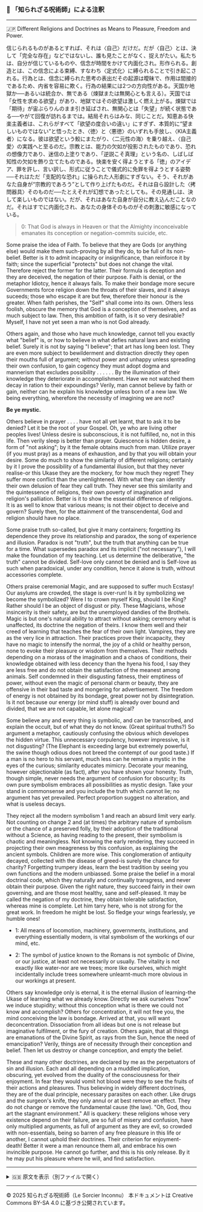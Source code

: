 ### 🐌 「知られざる呪術師」による注釈

>

---

🇯🇵 Different Religions and Doctrines as Means to Pleasure, Freedom and Power.

信じられるものがあるとすれば、それは〈自己〉だけだ。だが〈自己〉とは、決して「完全な存在」などではないし、誰も見たことがなく、捉えがたい。私たちは、自分が信じているものや、信念が時間をかけて内面化され。形作られる。創造とは、この信念による束縛、すなわち〈定式化〉に縛られることで引き起こされる。行為とは、信念に縛られた思考の表出だその起源は曖昧で、作用は間接的であるため、内省を容易に欺く。行為の結果には2つの方向性がある。天国か地獄か──あるいは統合か、無である（煉獄または無関心とも言える）。天国では「女性を求める欲望」があり、地獄ではその欲望は激しく燃え上がる。煉獄では「期待」が宙ぶらりんのまま引き延ばされ、無関心とは「失望」が続く状態である──やがて回復が訪れるまでは。結局それらはみな、同じことだ。知恵ある快楽主義者は、これらがすべて「欲望の度合いの違い」にすぎず、本質的に“望ましいものではない”と悟ったとき、〈徳〉と〈悪徳〉のいずれも手放し、〈KIA主義者〉になる。彼は欲望という鮫にまたがり、〈二元性の海〉を乗り越え、〈自己愛〉の実践へと至るのだ。宗教とは、能力の欠如が投影されたものであり、恐れの想像力であり、迷信の上塗りであり、「逆説こそ真理」という名の、しばしば知性の欠如を飾り立てたものである。快楽を安く得ようとする「徳」のアイデア、罪を許し、言い訳し、形式に従うことで儀式的に免罪を得ようとする姿勢──それはただ「支配的な恐れ」に操られた人形劇にすぎない。そう、それがあなた自身が“宗教的であろう”として作り上げたものだ。それは自ら設計した〈拷問器具〉そのものだ──たとえそれが幻想であったとしても。その見通しは、決して楽しいものではない。だが、それはあなた自身が自分に教え込んだことなのだ。それはすでに内面化され、あなたの身体そのものがその刺激に敏感になっている。

>0: That God is always in Heaven or that the Almighty inconceivable emanates its
conception or negation-commits suicide, etc.

Some praise the idea of Faith. To believe that they are Gods (or anything else) would make them
such-proving by all they do, to be full of its non-belief. Better is it to admit incapacity or
insignificance, than reinforce it by faith; since the superficial "protects" but does not change the vital.
Therefore reject the former for the latter. Their formula is deception and they are deceived, the
negation of their purpose. Faith is denial, or the metaphor Idiotcy, hence it always fails. To make
their bondage more secure Governments force religion down the throats of their slaves, and it always
suceeds; those who escape it are but few, therefore their honour is the greater. When faith perishes,
the "Self" shall come into its own. Others less foolish, obscure the memory that God is a conception
of themselves, and as much subject to law. Then, this ambition of faith, is it so very desirable?
Myself, I have not yet seen a man who is not God already.

Others again, and those who have much knowledge, cannot tell you exactly what "belief" is, or how
to believe in what defies natural laws and existing belief. Surely it is not by saying "I believe"; that art
has long been lost. They are even more subject to bewilderment and distraction directly they open
their mouths full of argument; without power and unhappy unless spreading their own confusion, to
gain cogency they must adopt dogma and mannerism that excludes possibility . . . . . . By the
illumination of their knowledge they deteriorate in accomplishment. Have we not watched them
decay in ration to their expoundings? Verily, man cannot believe by faith or gain, neither can he
explain his knowledge unless born of a new law. We being everything, wherefore the necessity of
imagining we are not?

**Be ye mystic.**

Others believe in prayer . . . . have not all yet learnt, that to ask it to be denied? Let it be the root of
your Gospel. Oh, ye who are living other peoples lives! Unless desire is subconscious, it is not
fulfilled, no, not in this life. Then verily sleep is better than prayer. Quiescence is hidden desire, a
form of "not asking"; by it the female obtains much from man. Utilize prayer (if you must pray) as a
means of exhaustion, and by that you will obtain your desire.
Some do much to show the similarity of different religions; certainly by it I prove the possibility of a
fundamental illusion, but that they never realise-or this Ukase they are the mockery, for how much
they regret! They suffer more conflict than the unenlightened. With what they can identify their own
delusion of fear they call truth. They never see this similarity and the quintessence of religions, their
own poverty of imagination and religion's palliation. Better is it to show the essential difference of
religions. It is as well to know that various means; is not their object to deceive and govern? Surely
then, for the attainment of the transcendental, God and religion should have no place.

Some praise truth so-called, but give it many containers; forgetting its dependence they prove its
relationship and paradox, the song of experience and illusion. Paradox is not "truth", but the truth
that anything can be true for a time. What supersedes paradox and its implicit ("not necessary"), I will
make the foundation of my teaching. Let us determine the deliberative, "the truth" cannot be divided.
Self-love only cannot be denied and is Self-love as such when paradoxical, under any condition,
hence it alone is truth, without accessories complete.

Others praise ceremonial Magic, and are supposed to suffer much Ecstasy! Our asylums are crowded,
the stage is over-run! Is it by symbolizing we become the symbolized? Were I to crown myself King,
should I be King? Rather should I be an object of disgust or pity. These Magicians, whose insincerity
is their safety, are but the unemployed dandies of the Brothels. Magic is but one's natural ability to
attract without asking; ceremony what is unaffected, its doctrine the negation of theirs. I know them
well and their creed of learning that teaches the fear of their own light. Vampires, they are as the very
lice in attraction. Their practices prove their incapacity, they have no magic to intensify the normal,
the joy of a child or healthy person, none to evoke their pleasure or wisdom from themselves. Their
methods depending on a morass of the imagination and a chaos of conditions, their knowledge
obtained with less decency than the hyena his food, I say they are less free and do not obtain the
satisfaction of the meanest among animals. Self condemned in their disgusting fatness, their emptiness
of power, without even the magic of personal charm or beauty, they are offensive in their bad taste
and mongering for advertisement. The freedom of energy is not obtained by its bondage, great power
not by disintegration. Is it not because our energy (or mind stuff) is already over bound and divided,
that we are not capable, let alone magical?

Some believe any and every thing is symbolic, and can be transcribed, and explain the occult, but of
what they do not know. (Great spiritual truths?) So argument a metaphor, cautiously confusing the
obvious which developes the hidden virtue. This unnecessary corpulency, however impressive, is it
not disgusting? (The Elephant is exceeding large but extremely powerful, the swine though odious
does not breed the contempt of our good taste.) If a man is no hero to his servant, much less can he
remain a mystic in the eyes of the curious; similarity educates mimicry. Decorate your meaning,
however objectionable (as fact), after you have shown your honesty. Truth, though simple, never
needs the argument of confusion for obscurity; its own pure symbolism embraces all possibilities as
mystic design. Take your stand in commonsense and you include the truth which cannot lie; no
argument has yet prevailed. Perfect proportion suggest no alteration, and what is useless decays.

They reject all the modern symbolism 1 and reach an absurd limit very early. Not counting on change
2 and (at times) the arbitrary nature of symbolism or the chance of a preserved folly, by their
adoption of the traditional without a Science, as having reading to the present, their symbolism is
chaotic and meaningless. Not knowing the early rendering, they succeed in projecting their own
meagreness by this confusion, as explaining the ancient symbols. Children are more wise. This
conglomeration of antiquity decayed, collected with the disease of greed-is surely the chance for
charity? Forgetting trumpery ideas, learn the best tradition by seeing you own functions and the
modern unbiassed. Some praise the belief in a moral doctrinal code, which they naturally and
continually transgress, and never obtain their purpose. Given the right nature, they succeed fairly in
their own governing, and are those most healthy, sane and self-pleased. It may be called the negation
of my doctrine, they obtain tolerable satisfaction, whereas mine is complete. Let him tarry here, who
is not strong for the great work. In freedom he might be lost. So fledge your wings fearlessly, ye
humble ones!

- 1: All means of locomotion, machinery, governments, institutions, and everything
essentially modern, is vital symbolism of the workings of our mind, etc.

- 2: The symbol of justice known to the Romans is not symbolic of Divine, or our
justice, at least not necessarily or usually. The vitality is not exactly like water-nor
are we trees; more like ourselves, which might incidentally include trees somewhere
unlearnt-much more obvious in our workings at present.

Others say knowledge only is eternal, it is the eternal illusion of learning-the Ukase of learning what
we already know. Directly we ask ourselves "how" we induce stupidity; without this conception what
is there we could not know and accomplish? Others for concentration, it will not free you, the mind
conceiving the law is bondage. Arrived at that, you will want deconcentration. Dissociation from all
ideas but one is not release but imaginative fulfilment, or the fury of creation. Others again, that all
things are emanations of the Divine Spirit, as rays from the Sun, hence the need of emancipation?
Verily, things are of necessity through their conception and belief. Then let us destroy or change
conception, and empty the belief.

These and many other doctrines, are declared by me as the perpetuators of sin and illusion. Each and
all depending on a muddled implication, obscuring, yet evolved from the duality of the consciousness
for their enjoyment. In fear they would vomit hot blood were they to see the fruits of their actions
and pleasures. Thus believing in widely different doctrines, they are of the dual principle, necessary
parasites on each other. Like drugs and the surgeon's knife, they only annul or at best remove an
effect. They do not change or remove the fundamental cause (the law). "Oh, God, thou art the
stagnant environment." All is quackery: these religions whose very existence depend on their failure,
are so full of misery and confusion, have only multiplied arguments, as full of argument as they are
evil, so crowded with non-essentials, being so barren of any free pleasure in this life or another, I
cannot uphold their doctrines. Their criterion for enjoyment-death! Better it were a man renounce
them all, and embrace his own invincible purpose. He cannot go further, and this is his only release.
By it he may put his pleasure where he will, and find satisfaction.

---

<details>
<summary>🇬🇧 原文を表示（別ファイルで開く）</summary>

🔗 [原文を読む 02_on_religion_and_faith_en.md](02_on_religion_and_faith_en.md)

</details>

---

© 2025 知られざる呪術師（Le Sorcier Inconnu）
本ドキュメントは Creative Commons BY-SA 4.0 に基づき公開されています。
